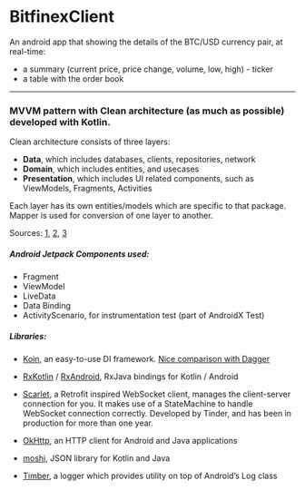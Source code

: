 # BitfinexClient

An android app that showing the details of the BTC/USD currency pair, at real-time:
- a summary (current price, price change, volume, low, high) - ticker
- a table with the order book

---

### MVVM pattern with Clean architecture (as much as possible) developed with Kotlin.
Clean architecture consists of three layers:
- **Data**, which includes databases, clients, repositories, network
- **Domain**, which includes entities, and usecases
- **Presentation**, which includes UI related components, such as ViewModels, Fragments, Activities

Each layer has its own entities/models which are specific to that package. Mapper is used for conversion of one layer to another.

Sources: [1](https://medium.com/androiddevelopers/google-i-o-2018-app-architecture-and-testing-f546e37fc7eb), [2](https://rubygarage.org/blog/clean-android-architecture), [3](https://proandroiddev.com/clean-architecture-data-flow-dependency-rule-615ffdd79e29)

##### Android Jetpack Components used:
- Fragment
- ViewModel 
- LiveData 
- Data Binding 
- ActivityScenario, for instrumentation test (part of AndroidX Test) 

##### Libraries:
- [Koin](https://insert-koin.io/), an easy-to-use DI framework. [Nice comparison with Dagger](https://medium.com/@farshidabazari/android-koin-with-mvvm-and-retrofit-e040e4e15f9d)

- [RxKotlin](https://github.com/ReactiveX/RxKotlin) / [RxAndroid](https://github.com/ReactiveX/RxAndroid), RxJava bindings for Kotlin / Android 

- [Scarlet](https://github.com/Tinder/Scarlet), a Retrofit inspired WebSocket client, manages the client-server connection for you. It makes use of a StateMachine to handle WebSocket connection correctly. Developed by Tinder, and has been in production for more than one year. 

- [OkHttp](https://square.github.io/okhttp/), an HTTP client for Android and Java applications 

- [moshi](https://github.com/square/moshi), JSON library for Kotlin and Java 

- [Timber](https://github.com/JakeWharton/timber), a logger which provides utility on top of Android’s Log class
